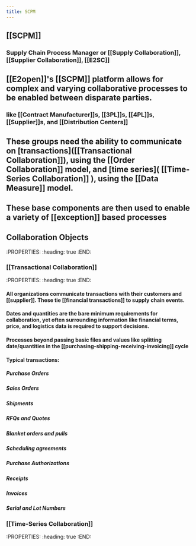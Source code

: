 ```yaml
---
title: SCPM
---
```


## [[SCPM]]
### Supply Chain Process Manager or [[Supply Collaboration]], [[Supplier Collaboration]], [[E2SC]]
## [[E2open]]'s [[SCPM]] platform allows for complex and varying collaborative processes to be enabled between disparate parties.
### like [[Contract Manufacturer]]s, [[3PL]]s, [[4PL]]s, [[Supplier]]s, and [[Distribution Centers]]
## These groups need the ability to communicate on [transactions]([[Transactional Collaboration]]), using the [[Order Collaboration]] model, and [time series]( [[Time-Series Collaboration]] ), using the [[Data Measure]] model.
## These base components are then used to enable a variety of [[exception]] based processes
## Collaboration Objects
:PROPERTIES:
:heading: true
:END:
### [[Transactional Collaboration]]
:PROPERTIES:
:heading: true
:END:
#### All organizations communicate transactions with their customers and [[supplier]]. These tie [[financial transactions]] to supply chain events.
#### Dates and quantities are the bare minimum requirements for collaboration, yet often surrounding information like financial terms, price, and logistics data is required to support decisions.
#### Processes beyond passing basic files and values like splitting date/quantities in the [[purchasing-shipping-receiving-invoicing]] cycle
#### Typical transactions:
##### Purchase Orders
##### Sales Orders
##### Shipments
##### RFQs and Quotes
##### Blanket orders and pulls
##### Scheduling agreements
##### Purchase Authorizations
##### Receipts
##### Invoices
##### Serial and Lot Numbers
####
### [[Time-Series Collaboration]]
:PROPERTIES:
:heading: true
:END:
####
